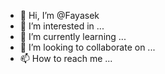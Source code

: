 - 👋 Hi, I’m @Fayasek
- 👀 I’m interested in ...
- 🌱 I’m currently learning ...
- 💞️ I’m looking to collaborate on ...
- 📫 How to reach me ...

<!---
Fayasek/Fayasek is a ✨ special ✨ repository because its `README.md` (this file) appears on your GitHub profile.
You can click the Preview link to take a look at your changes.
--->
